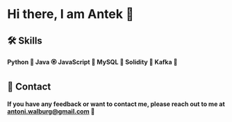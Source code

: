 
# Hi there, I am Antek 👋

 ## 🛠 Skills
#### Python 🐍 Java 🏵 JavaScript 🍃 MySQL 🐼 Solidity 🐙 Kafka 🍩


## 📧 Contact

#### If you have any feedback or want to contact me, please reach out to me at antoni.walburg@gmail.com 📨





